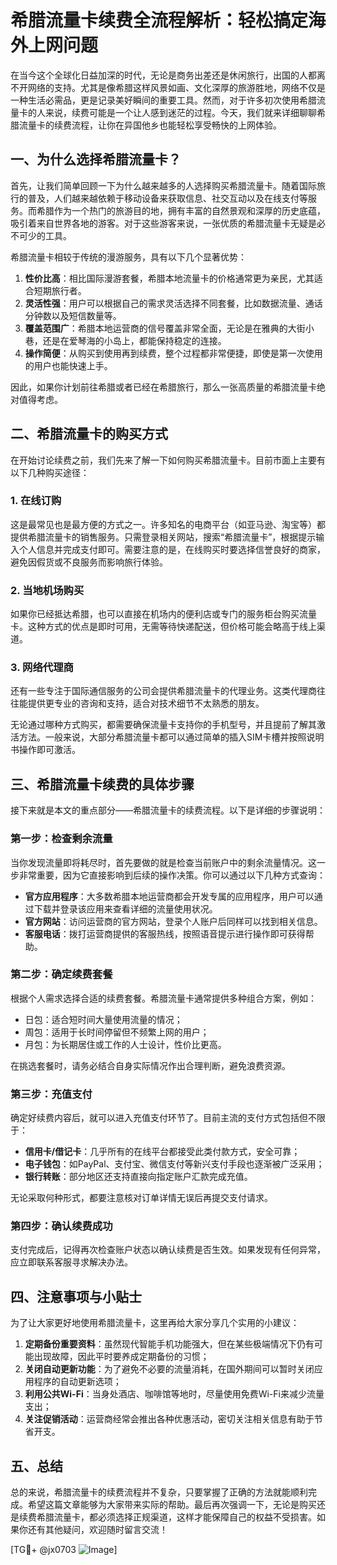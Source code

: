 # 希腊流量卡续费全流程解析：轻松搞定海外上网问题

在当今这个全球化日益加深的时代，无论是商务出差还是休闲旅行，出国的人都离不开网络的支持。尤其是像希腊这样风景如画、文化深厚的旅游胜地，网络不仅是一种生活必需品，更是记录美好瞬间的重要工具。然而，对于许多初次使用希腊流量卡的人来说，续费可能是一个让人感到迷茫的过程。今天，我们就来详细聊聊希腊流量卡的续费流程，让你在异国他乡也能轻松享受畅快的上网体验。

## 一、为什么选择希腊流量卡？

首先，让我们简单回顾一下为什么越来越多的人选择购买希腊流量卡。随着国际旅行的普及，人们越来越依赖于移动设备来获取信息、社交互动以及在线支付等服务。而希腊作为一个热门的旅游目的地，拥有丰富的自然景观和深厚的历史底蕴，吸引着来自世界各地的游客。对于这些游客来说，一张优质的希腊流量卡无疑是必不可少的工具。

希腊流量卡相较于传统的漫游服务，具有以下几个显著优势：

1. **性价比高**：相比国际漫游套餐，希腊本地流量卡的价格通常更为亲民，尤其适合短期旅行者。
2. **灵活性强**：用户可以根据自己的需求灵活选择不同套餐，比如数据流量、通话分钟数以及短信数量等。
3. **覆盖范围广**：希腊本地运营商的信号覆盖非常全面，无论是在雅典的大街小巷，还是在爱琴海的小岛上，都能保持稳定的连接。
4. **操作简便**：从购买到使用再到续费，整个过程都非常便捷，即使是第一次使用的用户也能快速上手。

因此，如果你计划前往希腊或者已经在希腊旅行，那么一张高质量的希腊流量卡绝对值得考虑。

## 二、希腊流量卡的购买方式

在开始讨论续费之前，我们先来了解一下如何购买希腊流量卡。目前市面上主要有以下几种购买途径：

### 1. 在线订购
这是最常见也是最方便的方式之一。许多知名的电商平台（如亚马逊、淘宝等）都提供希腊流量卡的销售服务。只需登录相关网站，搜索“希腊流量卡”，根据提示输入个人信息并完成支付即可。需要注意的是，在线购买时要选择信誉良好的商家，避免因假货或不良服务而影响旅行体验。

### 2. 当地机场购买
如果你已经抵达希腊，也可以直接在机场内的便利店或专门的服务柜台购买流量卡。这种方式的优点是即时可用，无需等待快递配送，但价格可能会略高于线上渠道。

### 3. 网络代理商
还有一些专注于国际通信服务的公司会提供希腊流量卡的代理业务。这类代理商往往能提供更专业的咨询和支持，适合对技术细节不太熟悉的朋友。

无论通过哪种方式购买，都需要确保流量卡支持你的手机型号，并且提前了解其激活方法。一般来说，大部分希腊流量卡都可以通过简单的插入SIM卡槽并按照说明书操作即可激活。

## 三、希腊流量卡续费的具体步骤

接下来就是本文的重点部分——希腊流量卡的续费流程。以下是详细的步骤说明：

### 第一步：检查剩余流量
当你发现流量即将耗尽时，首先要做的就是检查当前账户中的剩余流量情况。这一步非常重要，因为它直接影响到后续的操作决策。你可以通过以下几种方式查询：

- **官方应用程序**：大多数希腊本地运营商都会开发专属的应用程序，用户可以通过下载并登录该应用来查看详细的流量使用状况。
- **官方网站**：访问运营商的官方网站，登录个人账户后同样可以找到相关信息。
- **客服电话**：拨打运营商提供的客服热线，按照语音提示进行操作即可获得帮助。

### 第二步：确定续费套餐
根据个人需求选择合适的续费套餐。希腊流量卡通常提供多种组合方案，例如：
- 日包：适合短时间大量使用流量的情况；
- 周包：适用于长时间停留但不频繁上网的用户；
- 月包：为长期居住或工作的人士设计，性价比更高。

在挑选套餐时，请务必结合自身实际情况作出合理判断，避免浪费资源。

### 第三步：充值支付
确定好续费内容后，就可以进入充值支付环节了。目前主流的支付方式包括但不限于：
- **信用卡/借记卡**：几乎所有的在线平台都接受此类付款方式，安全可靠；
- **电子钱包**：如PayPal、支付宝、微信支付等新兴支付手段也逐渐被广泛采用；
- **银行转账**：部分地区还支持直接向指定账户汇款完成充值。

无论采取何种形式，都要注意核对订单详情无误后再提交支付请求。

### 第四步：确认续费成功
支付完成后，记得再次检查账户状态以确认续费是否生效。如果发现有任何异常，应立即联系客服寻求解决办法。

## 四、注意事项与小贴士

为了让大家更好地使用希腊流量卡，这里再给大家分享几个实用的小建议：

1. **定期备份重要资料**：虽然现代智能手机功能强大，但在某些极端情况下仍有可能出现故障，因此平时要养成定期备份的习惯；
2. **关闭自动更新功能**：为了避免不必要的流量消耗，在国外期间可以暂时关闭应用程序的自动更新选项；
3. **利用公共Wi-Fi**：当身处酒店、咖啡馆等地时，尽量使用免费Wi-Fi来减少流量支出；
4. **关注促销活动**：运营商经常会推出各种优惠活动，密切关注相关信息有助于节省开支。

## 五、总结

总的来说，希腊流量卡的续费流程并不复杂，只要掌握了正确的方法就能顺利完成。希望这篇文章能够为大家带来实际的帮助。最后再次强调一下，无论是购买还是续费希腊流量卡，都必须选择正规渠道，这样才能保障自己的权益不受损害。如果你还有其他疑问，欢迎随时留言交流！

[TG💪+ @jx0703 ![Image](https://github.com/user-attachments/assets/dbca1d08-cadb-493c-b0ec-ad6f7a83f270)]